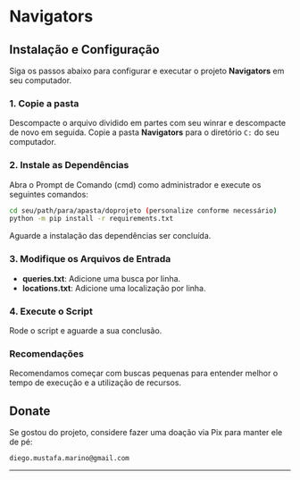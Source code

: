 
# Navigators

## Instalação e Configuração

Siga os passos abaixo para configurar e executar o projeto **Navigators** em seu computador.

### 1. Copie a pasta

Descompacte o arquivo dividido em partes com seu winrar e descompacte de novo em seguida. Copie a pasta **Navigators** para o diretório `C:` do seu computador.

### 2. Instale as Dependências

Abra o Prompt de Comando (cmd) como administrador e execute os seguintes comandos:

```sh
cd seu/path/para/apasta/doprojeto (personalize conforme necessário)
python -m pip install -r requirements.txt
```

Aguarde a instalação das dependências ser concluída.

### 3. Modifique os Arquivos de Entrada

- **queries.txt**: Adicione uma busca por linha.
- **locations.txt**: Adicione uma localização por linha.

### 4. Execute o Script

Rode o script e aguarde a sua conclusão.

### Recomendações

Recomendamos começar com buscas pequenas para entender melhor o tempo de execução e a utilização de recursos.

## Donate

Se gostou do projeto, considere fazer uma doação via Pix para manter ele de pé:

```
diego.mustafa.marino@gmail.com
```

---
